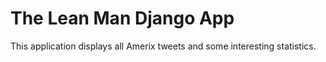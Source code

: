 # The Lean Man Django App


This application displays all Amerix tweets and some interesting statistics.